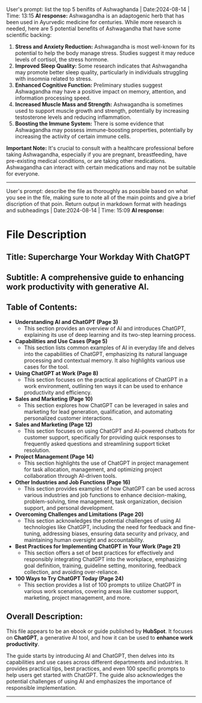 User's prompt: list the top 5 benifits of Ashwaghanda | Date:2024-08-14 | Time: 13:15 
**AI response:**
Ashwagandha is an adaptogenic herb that has been used in Ayurvedic medicine for centuries. While more research is needed, here are 5 potential benefits of Ashwagandha that have some scientific backing:

1. **Stress and Anxiety Reduction:** Ashwagandha is most well-known for its potential to help the body manage stress. Studies suggest it may reduce levels of cortisol, the stress hormone. 
2. **Improved Sleep Quality:**  Some research indicates that Ashwagandha may promote better sleep quality, particularly in individuals struggling with insomnia related to stress. 
3. **Enhanced Cognitive Function:**  Preliminary studies suggest Ashwagandha may have a positive impact on memory, attention, and information processing speed. 
4. **Increased Muscle Mass and Strength:**  Ashwagandha is sometimes used to support muscle growth and strength, potentially by increasing testosterone levels and reducing inflammation. 
5. **Boosting the Immune System:**  There is some evidence that Ashwagandha may possess immune-boosting properties, potentially by increasing the activity of certain immune cells. 

**Important Note:** It's crucial to consult with a healthcare professional before taking Ashwagandha, especially if you are pregnant, breastfeeding, have pre-existing medical conditions, or are taking other medications.  Ashwagandha can interact with certain medications and may not be suitable for everyone. 
______________________________
User's prompt: describe the file as thoroughly as possible based on what you see in the file, making sure to note all of the main points and give a brief discription of that poin. Return output in markdown format with headings and subheadings | Date:2024-08-14 | Time: 15:09 
**AI response:**
# File Description

## Title: Supercharge Your Workday With ChatGPT

## Subtitle: A comprehensive guide to enhancing work productivity with generative AI.

## Table of Contents:
* **Understanding AI and ChatGPT (Page 3)**
    * This section provides an overview of AI and introduces ChatGPT, explaining its use of deep learning and its two-step learning process.
* **Capabilities and Use Cases (Page 5)**
    * This section lists common examples of AI in everyday life and delves into the capabilities of ChatGPT, emphasizing its natural language processing and contextual memory. It also highlights various use cases for the tool.
* **Using ChatGPT at Work (Page 8)**
    * This section focuses on the practical applications of ChatGPT in a work environment, outlining ten ways it can be used to enhance productivity and efficiency. 
* **Sales and Marketing (Page 10)**
    * This section explores how ChatGPT can be leveraged in sales and marketing for lead generation, qualification, and automating personalized customer interactions.
* **Sales and Marketing (Page 12)**
    * This section focuses on using ChatGPT and AI-powered chatbots for customer support, specifically for providing quick responses to frequently asked questions and streamlining support ticket resolution.
* **Project Management (Page 14)**
    * This section highlights the use of ChatGPT in project management for task allocation, management, and optimizing project collaboration through AI-driven tools.
* **Other Industries and Job Functions (Page 16)**
    * This section provides examples of how ChatGPT can be used across various industries and job functions to enhance decision-making, problem-solving, time management, task organization, decision support, and personal development.
* **Overcoming Challenges and Limitations (Page 20)**
    * This section acknowledges the potential challenges of using AI technologies like ChatGPT, including the need for feedback and fine-tuning, addressing biases, ensuring data security and privacy, and maintaining human oversight and accountability.
* **Best Practices for Implementing ChatGPT in Your Work (Page 21)**
    * This section offers a set of best practices for effectively and responsibly integrating ChatGPT into the workplace, emphasizing goal definition, training, guideline setting, monitoring, feedback collection, and avoiding over-reliance.
* **100 Ways to Try ChatGPT Today (Page 24)**
    * This section provides a list of 100 prompts to utilize ChatGPT in various work scenarios, covering areas like customer support, marketing, project management, and more.

## Overall Description:

This file appears to be an ebook or guide published by **HubSpot**. It focuses on **ChatGPT**, a generative AI tool, and how it can be used to **enhance work productivity**. 

The guide starts by introducing AI and ChatGPT, then delves into its capabilities and use cases across different departments and industries. It provides practical tips, best practices, and even 100 specific prompts to help users get started with ChatGPT. The guide also acknowledges the potential challenges of using AI and emphasizes the importance of responsible implementation. 
______________________________
